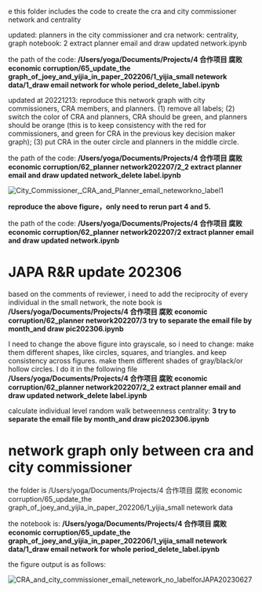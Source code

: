 e this folder includes the code to create the cra and city commissioner network and centrality

updated: planners in the city commissioner and cra network: centrality, graph notebook: 2 extract planner email and draw updated network.ipynb

the path of the code: **/Users/yoga/Documents/Projects/4 合作项目 腐败 economic corruption/65_update_the graph_of_joey_and_yijia_in_paper_202206/1_yijia_small netework data/1_draw email network for whole period_delete_label.ipynb**

updated at 20221213: reproduce this network graph with city commissioners, CRA members, and planners.  (1) remove all labels; (2) switch the color of CRA and planners, CRA should be green, and planners should be orange (this is to keep consistency with the red for commissioners, and green for CRA in the previous key decision maker graph); (3) put CRA in the outer circle and planners in the middle circle.

the path of the code:
**/Users/yoga/Documents/Projects/4 合作项目 腐败 economic corruption/62_planner network202207/2_2 extract planner email and draw updated network_delete label.ipynb**

![City_Commissioner,_CRA_and_Planner_email_neteworkno_label1](https://user-images.githubusercontent.com/58616362/207398174-eed95949-2e02-4bf7-aa1e-3936e6062f55.png)

**reproduce the above figure，only need to rerun part 4 and 5.** 

the path of the code:
**/Users/yoga/Documents/Projects/4 合作项目 腐败 economic corruption/62_planner network202207/2 extract planner email and draw updated network.ipynb**

JAPA R&R update 202306
==

based on the comments of reviewer, i need to add the reciprocity of every individual in the small network, the note book is **/Users/yoga/Documents/Projects/4 合作项目 腐败 economic corruption/62_planner network202207/3 try to separate the email file by month_and draw pic202306.ipynb**

I need to change the above figure into grayscale, so i need to change: make them different shapes, like circles, squares, and triangles. and keep consistency across figures. make them different shades of gray/black/or hollow circles.
I do it in the following file
**/Users/yoga/Documents/Projects/4 合作项目 腐败 economic corruption/62_planner network202207/2_2 extract planner email and draw updated network_delete label.ipynb**

calculate individual level random walk betweenness centrality:  **3 try to separate the email file by month_and draw pic202306.ipynb**




network graph only between cra and city commissioner 
==

the folder is /Users/yoga/Documents/Projects/4 合作项目 腐败 economic corruption/65_update_the graph_of_joey_and_yijia_in_paper_202206/1_yijia_small netework data

the notebook is: **/Users/yoga/Documents/Projects/4 合作项目 腐败 economic corruption/65_update_the graph_of_joey_and_yijia_in_paper_202206/1_yijia_small netework data/1_draw email network for whole period_delete_label.ipynb**

the figure output is as follows:

![CRA_and_city_commissioner_email_netework_no_labelforJAPA20230627](https://github.com/yijiawen1203/corruption_project/assets/58616362/12eef0a6-d119-4829-80f4-cd7d098c9338)





